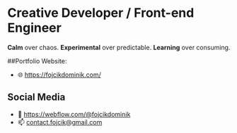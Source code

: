 # Creative Developer / Front-end Engineer

**Calm** over chaos.
**Experimental** over predictable.
**Learning** over consuming.

##Portfolio Website:
- 🌐 https://fojcikdominik.com/

## Social Media
- 🎉 https://webflow.com/@fojcikdominik
- 📫 contact.fojcik@gmail.com

<!---
DGFX/DGFX is a ✨ special ✨ repository because its `README.md` (this file) appears on your GitHub profile.
You can click the Preview link to take a look at your changes.
--->
